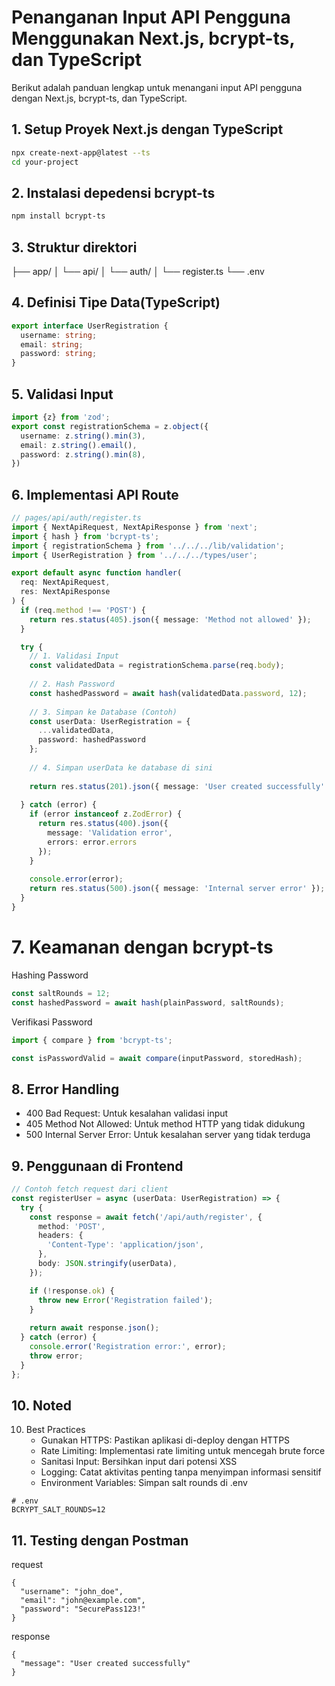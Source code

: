 # Penanganan Input API Pengguna Menggunakan Next.js, bcrypt-ts, dan TypeScript

Berikut adalah panduan lengkap untuk menangani input API pengguna dengan Next.js, bcrypt-ts, dan TypeScript.

## 1. Setup Proyek Next.js dengan TypeScript
```bash
npx create-next-app@latest --ts
cd your-project
```

## 2. Instalasi depedensi bcrypt-ts
```bash
npm install bcrypt-ts
```

## 3. Struktur direktori

├── app/
│   └── api/
│       └── auth/
│           └── register.ts
└── .env

## 4. Definisi Tipe Data(TypeScript)
```ts
export interface UserRegistration {
  username: string;
  email: string;
  password: string;
}
```
## 5. Validasi Input

```ts
import {z} from 'zod';
export const registrationSchema = z.object({
  username: z.string().min(3),
  email: z.string().email(),
  password: z.string().min(8),
})

```
## 6. Implementasi API Route

```ts
// pages/api/auth/register.ts
import { NextApiRequest, NextApiResponse } from 'next';
import { hash } from 'bcrypt-ts';
import { registrationSchema } from '../../../lib/validation';
import { UserRegistration } from '../../../types/user';

export default async function handler(
  req: NextApiRequest,
  res: NextApiResponse
) {
  if (req.method !== 'POST') {
    return res.status(405).json({ message: 'Method not allowed' });
  }

  try {
    // 1. Validasi Input
    const validatedData = registrationSchema.parse(req.body);
    
    // 2. Hash Password
    const hashedPassword = await hash(validatedData.password, 12);
    
    // 3. Simpan ke Database (Contoh)
    const userData: UserRegistration = {
      ...validatedData,
      password: hashedPassword
    };
    
    // 4. Simpan userData ke database di sini
    
    return res.status(201).json({ message: 'User created successfully' });
    
  } catch (error) {
    if (error instanceof z.ZodError) {
      return res.status(400).json({
        message: 'Validation error',
        errors: error.errors
      });
    }
    
    console.error(error);
    return res.status(500).json({ message: 'Internal server error' });
  }
}

```

# 7. Keamanan dengan bcrypt-ts
Hashing Password

```ts
const saltRounds = 12;
const hashedPassword = await hash(plainPassword, saltRounds);
```
Verifikasi Password
```ts
import { compare } from 'bcrypt-ts';

const isPasswordValid = await compare(inputPassword, storedHash);
```
## 8. Error Handling
- 400 Bad Request: Untuk kesalahan validasi input
- 405 Method Not Allowed: Untuk method HTTP yang tidak didukung
- 500 Internal Server Error: Untuk kesalahan server yang tidak terduga

## 9. Penggunaan di Frontend

```ts
// Contoh fetch request dari client
const registerUser = async (userData: UserRegistration) => {
  try {
    const response = await fetch('/api/auth/register', {
      method: 'POST',
      headers: {
        'Content-Type': 'application/json',
      },
      body: JSON.stringify(userData),
    });

    if (!response.ok) {
      throw new Error('Registration failed');
    }
    
    return await response.json();
  } catch (error) {
    console.error('Registration error:', error);
    throw error;
  }
};
```

## 10. Noted
10. Best Practices
    - Gunakan HTTPS: Pastikan aplikasi di-deploy dengan HTTPS
    - Rate Limiting: Implementasi rate limiting untuk mencegah brute force
    - Sanitasi Input: Bersihkan input dari potensi XSS
    - Logging: Catat aktivitas penting tanpa menyimpan informasi sensitif
    - Environment Variables: Simpan salt rounds di .env
   
```env
# .env
BCRYPT_SALT_ROUNDS=12
```

## 11. Testing dengan Postman
request
```postman
{
  "username": "john_doe",
  "email": "john@example.com",
  "password": "SecurePass123!"
}
```
 response
```postman
{
  "message": "User created successfully"
}
```



